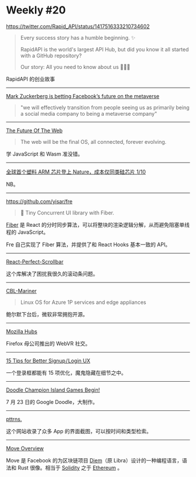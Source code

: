 # Weekly #20

https://twitter.com/Rapid_API/status/1417516333210734602

> Every success story has a humble beginning. ✨
>
> RapidAPI is the world's largest API Hub, but did you know it all started with a GitHub repository?
>
> Our story: All you need to know about us 🧵👇🏻

RapidAPI 的创业故事

---

[Mark Zuckerberg is betting Facebook’s future on the metaverse](https://www.theverge.com/22588022/mark-zuckerberg-facebook-ceo-metaverse-interview)

> "we will effectively transition from people seeing us as primarily being a social media company to being a metaverse company"

---

[The Future Of The Web](https://www.hazem.cool/blog/the-future-of-the-web)

> The web will be the final OS, all connected, forever evolving.

学 JavaScript 和 Wasm 准没错。

---

[全球首个塑料 ARM 芯片登上 Nature，成本仅同类硅芯片 1/10](https://mp.weixin.qq.com/s/w4SXeB1Nz7X13wytg9NBHQ)

NB。

---

https://github.com/yisar/fre

> 👻 Tiny Concurrent UI library with Fiber.

[Fiber](https://github.com/acdlite/react-fiber-architecture) 是 React 的分时同步算法，可以将整块的渲染逻辑分解，从而避免阻塞单线程的 JavaScript。

Fre 自己实现了 Fiber 算法，并提供了和 React Hooks 基本一致的 API。

---

[React-Perfect-Scrollbar](https://github.com/goldenyz/react-perfect-scrollbar)

这个库解决了困扰我很久的滚动条问题。

---

[CBL-Mariner](https://github.com/microsoft/CBL-Mariner)

> Linux OS for Azure 1P services and edge appliances

鲍尔默下台后，微软非常拥抱开源。

---

[Mozilla Hubs](https://hubs.mozilla.com/)

Firefox 母公司推出的 WebVR 社交。

---

[15 Tips for Better Signup / Login UX](https://learnui.design/blog/tips-signup-login-ux.html)

一个登录框都能有 15 项优化，魔鬼隐藏在细节之中。

---

[Doodle Champion Island Games Begin!](https://www.google.com/doodles/doodle-champion-island-games-begin)

7 月 23 日的 Google Doodle，大制作。

---

[pttrns.](https://pttrns.com/)

这个网站收录了众多 App 的界面截图，可以按时间和类型检索。

---

[Move Overview](https://developers.diem.com/main/docs/move-overview)

Move 是 Facebook 的为区块链项目 [Diem](https://www.diem.com/)（原 Libra）设计的一种编程语言，语法和 Rust 很像。相当于 [Solidity](https://docs.soliditylang.org/en/v0.8.6/) 之于 [Ethereum](https://ethereum.org/) 。
